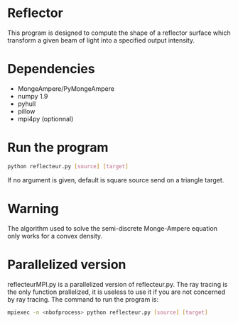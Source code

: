 Reflector
====================
This program is designed to compute the shape of a reflector surface which transform a given beam of light
into a specified output intensity.

Dependencies
============
+ MongeAmpere/PyMongeAmpere
+ numpy 1.9
+ pyhull
+ pillow
+ mpi4py (optionnal)

Run the program
===============
``` sh
python reflecteur.py [source] [target]
```
If no argument is given, default is square source send on a triangle target.

Warning
=======
The algorithm used to solve the semi-discrete Monge-Ampere equation only works
for a convex density.

Parallelized version
====================
reflecteurMPI.py is a parallelized version of reflecteur.py. The ray tracing is the only function prallelized, it is useless to use it if you are not concerned by ray tracing. The command to run the program is:
``` sh
mpiexec -n <nbofprocess> python reflecteur.py [source] [target]
```



